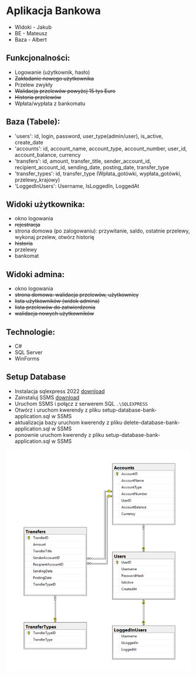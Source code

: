# Aplikacja Bankowa

- Widoki - Jakub
- BE - Mateusz
- Baza - Albert

## Funkcjonalności:
- Logowanie (użytkownik, hasło)
- ~~Zakładanie nowego użytkownika~~
- Przelew zwykły
- ~~Walidacja przelewów powyżej 15 tys Euro~~
- ~~Historia przelewów~~
- Wpłata/wypłata z bankomatu

## Baza (Tabele):
- 'users': id, login, password, user_type(admin/user), is_active, create_date
- 'accounts': id, account_name, account_type, account_number, user_id, account_balance, currency
- 'transfers': id, amount, transfer_title, sender_account_id, recipient_account_id, sending_date, posting_date, transfer_type
- 'transfer_types': id, transfer_type (Wpłata_gotówki, wypłata_gotówki, przelewy_krajowy)
- 'LoggedInUsers': Username, IsLoggedIn, LoggedAt

## Widoki użytkownika:
- okno logowania
- ~~rejestracja~~
- strona domowa (po zalogowaniu): przywitanie, saldo, ostatnie przelewy, wykonaj przelew, otwórz historię
- ~~historia~~
- przelewy
- bankomat

## Widoki admina:
- okno logowania
- ~~strona domowa: walidacja przelewów, użytkownicy~~
- ~~lista użytkowników (widok admina)~~
- ~~lista przelewów do zatwierdzenia~~
- ~~walidacja nowych użytkowników~~

## Technologie:
- C#
- SQL Server
- WinForms

## Setup Database

- Instalacja sqlexpress 2022 [download](https://www.microsoft.com/en-us/sql-server/sql-server-downloads?msockid=2099d0b1a47466a23918c5f7a55667d1)
- Zainstaluj SSMS [download](https://learn.microsoft.com/en-us/sql/ssms/download-sql-server-management-studio-ssms?view=sql-server-ver16)
- Uruchom SSMS i połącz z serwerem SQL `.\SQLEXPRESS`
- Otwórz i uruchom kwerendy z pliku setup-database-bank-application.sql w SSMS
- aktualizacja bazy uruchom kwerendy z pliku delete-database-bank-application.sql w SSMS
- ponownie uruchom kwerendy z pliku setup-database-bank-application.sql w SSMS

![Diagram bazy danych](diagram.png "Diagram bazy danych")